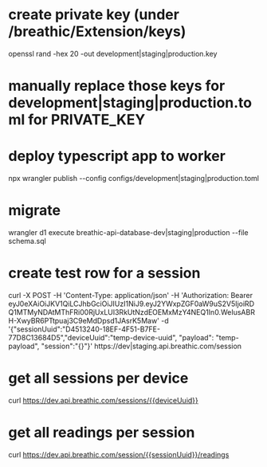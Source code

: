 # create private key (under /breathic/Extension/keys)
openssl rand -hex 20 -out development|staging|production.key

# manually replace those keys for development|staging|production.toml for PRIVATE_KEY

# deploy typescript app to worker
npx wrangler publish --config configs/development|staging|production.toml

# migrate
wrangler d1 execute breathic-api-database-dev|staging|production --file schema.sql

# create test row for a session
curl -X POST -H 'Content-Type: application/json' -H 'Authorization: Bearer eyJ0eXAiOiJKV1QiLCJhbGciOiJIUzI1NiJ9.eyJ2YWxpZGF0aW9uS2V5IjoiRDQ1MTMyNDAtMThFRi00RjUxLUI3RkUtNzdEOEMxMzY4NEQ1In0.WeIusABRH-XwyBR6PTtpuaj3C9eMdDpsd1JAsrK5Maw' -d '{"sessionUuid":"D4513240-18EF-4F51-B7FE-77D8C13684D5","deviceUuid":"temp-device-uuid", "payload": "temp-payload", "session":"{}"}' https://dev|staging.api.breathic.com/session

# get all sessions per device
curl https://dev.api.breathic.com/sessions/{{deviceUuid}}

# get all readings per session
curl https://dev.api.breathic.com/session/{{sessionUuid}}/readings

